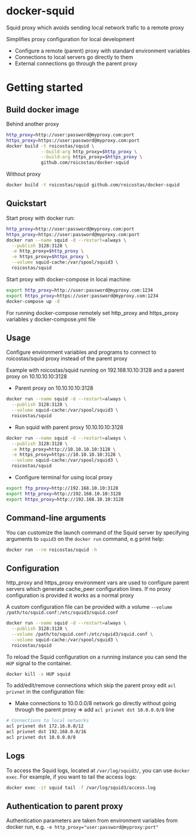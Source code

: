 # docker-squid

Squid proxy which avoids sending local network trafic to a remote proxy

Simplifies proxy configuration for local development

+ Configure a remote (parent) proxy with standard environment variables
+ Connections to local servers go directly to them
+ External connections go through the parent proxy

# Getting started

## Build docker image

Behind another proxy
```bash
http_proxy=http://user:password@myproxy.com:port
https_proxy=https://user:password@myproxy.com:port
docker build -t roicostas/squid \
             --build-arg http_proxy=$http_proxy \
             --build-arg https_proxy=$https_proxy \
             github.com/roicostas/docker-squid
```

Without proxy
```bash
docker build -t roicostas/squid github.com/roicostas/docker-squid
```

## Quickstart

Start proxy with docker run:

```bash
http_proxy=http://user:password@myproxy.com:port
https_proxy=https://user:password@myproxy.com:port
docker run --name squid -d --restart=always \
  --publish 3128:3128 \
  -e http_proxy=$http_proxy \
  -e https_proxy=$https_proxy \
  --volume squid-cache:/var/spool/squid3 \
  roicostas/squid
```

Start proxy with docker-compose in local machine:

```bash
export http_proxy=http://user:password@myproxy.com:1234
export https_proxy=https://user:password@myproxy.com:1234
docker-compose up -d
```

For running docker-compose remotely set http_proxy and https_proxy variables y docker-compose.yml file

## Usage

Configure environment variables and programs to connect to roicostas/squid proxy instead of the parent proxy

Example with roicostas/squid running on 192.168.10.10:3128 and a parent proxy on 10.10.10.10:3128

- Parent proxy on 10.10.10.10:3128
```bash
docker run --name squid -d --restart=always \
  --publish 3128:3128 \
  --volume squid-cache:/var/spool/squid3 \
  roicostas/squid
```

- Run squid with parent proxy 10.10.10.10:3128
```bash
docker run --name squid -d --restart=always \
  --publish 3128:3128 \
  -e http_proxy=http://10.10.10.10:3128 \
  -e https_proxy=https://10.10.10.10:3128 \
  --volume squid-cache:/var/spool/squid3 \
  roicostas/squid
```

- Configure terminal for using local proxy
```bash
export ftp_proxy=http://192.168.10.10:3128
export http_proxy=http://192.168.10.10:3128
export https_proxy=http://192.168.10.10:3128
```

## Command-line arguments

You can customize the launch command of the Squid server by specifying arguments to `squid3` on the `docker run` command, e.g print help:

```bash
docker run --rm roicostas/squid -h
```

## Configuration

http_proxy and https_proxy environment vars are used to configure parent servers which generate cache_peer configuration lines. If no proxy configuration is provided it works as a normal proxy

A custom configuration file can be provided with a volume `--volume /path/to/squid.conf:/etc/squid3/squid.conf` 

```bash
docker run --name squid -d --restart=always \
  --publish 3128:3128 \
  --volume /path/to/squid.conf:/etc/squid3/squid.conf \
  --volume squid-cache:/var/spool/squid3 \
  roicostas/squid
```

To reload the Squid configuration on a running instance you can send the `HUP` signal to the container.

```bash
docker kill -s HUP squid
```

To add/edit/remove connections which skip the parent proxy edit `acl privnet` in the configuration file:

- Make connections to 10.0.0.0/8 network go directly without going through the parent proxy  => add `acl privnet dst 10.0.0.0/8` line

```bash
# Connections to local networks
acl privnet dst 172.16.0.0/12
acl privnet dst 192.168.0.0/16
acl privnet dst 10.0.0.0/8
```

## Logs

To access the Squid logs, located at `/var/log/squid3/`, you can use `docker exec`. For example, if you want to tail the access logs:

```bash
docker exec -it squid tail -f /var/log/squid3/access.log
```

## Authentication to parent proxy

Authentication parameters are taken from environment variables from docker run, e.g. `-e http_proxy="user:password@myproxy:port"`
